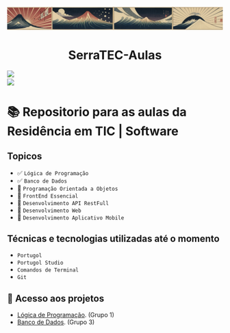![Capa Titulo](/assets/images/00006-267240829.png)
<h1 align="center"> SerraTEC-Aulas </h1>
<p align="left">
<img loading="lazy" src="http://img.shields.io/static/v1?label=STATUS&message=Cursando&color=GREEN&style=for-the-badge"/>
<br>
<img loading="lazy" src="https://img.shields.io/badge/Linguagem-Portugol-blue"/>
</p>

# :books: Repositorio para as aulas da Residência em TIC | Software

## Topicos

- ✅ ``Lógica de Programação``
- ✅ ``Banco de Dados``
- 🔲 ``Programação Orientada a Objetos``
- 🔲 ``FrontEnd Essencial``
- 🔲 ``Desenvolvimento API RestFull``
- 🔲 ``Desenvolvimento Web``
- 🔲 ``Desenvolvimento Aplicativo Mobile``

## Técnicas e tecnologias utilizadas até o momento

- ``Portugol``
- ``Portugol Studio``
- ``Comandos de Terminal``
- ``Git``

## 📁 Acesso aos projetos
- [Lógica de Programação](/Matérias/Lógica%20de%20Programação/Projeto/PROJETOGRUPO1.por). (Grupo 1)
- [Banco de Dados](/Matérias/Banco%20de%20Dados/Projeto%20Grupo%203). (Grupo 3)
